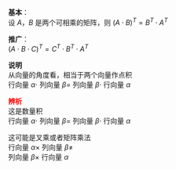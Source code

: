 **基本**：    
设 $A，B$ 是两个可相乘的矩阵，则 $(A\cdot B)^T=B^T\cdot A^T$     
    
**推广**：    
 $(A\cdot B\cdot C)^T=C^T\cdot B^T\cdot A^T$     
    
**说明**    
从向量的角度看，相当于两个向量作点积    
行向量 $\alpha\cdot$ 列向量 $\beta=$ 列向量 $\beta\cdot$ 行向量 $\alpha$     
    
**<font color=red>辨析</font>**    
这是数量积    
行向量 $\alpha\cdot$ 列向量 $\beta=$ 列向量 $\beta\cdot$ 行向量 $\alpha$     
    
这可能是叉乘或者矩阵乘法    
行向量 $\alpha\times$ 列向量 $\beta\neq$     
列向量 $\beta\times$ 行向量 $\alpha$     
